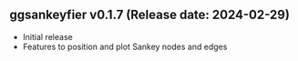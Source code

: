 ggsankeyfier v0.1.7 (Release date: 2024-02-29)
-------------

  * Initial release
  * Features to position and plot Sankey nodes and edges
